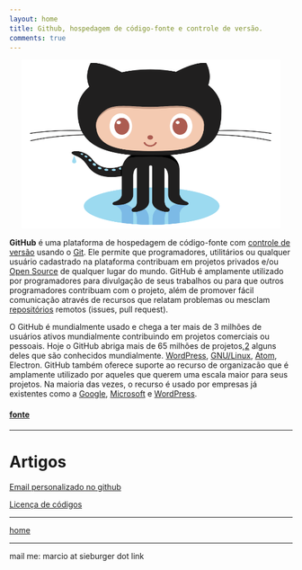 ```yaml
---
layout: home
title: Github, hospedagem de código-fonte e controle de versão.
comments: true
---
```



<p align="center">
  <img width="460" height="300" src="/assets/Octocat.png">
</p>

__GitHub__ é uma plataforma de hospedagem de código-fonte com [controle de versão](https://pt.wikipedia.org/wiki/Sistema_de_controle_de_vers%C3%B5es) usando o [Git](https://pt.wikipedia.org/wiki/Git). Ele permite que programadores, utilitários ou qualquer usuário cadastrado na plataforma contribuam em projetos privados e/ou [Open Source](https://pt.wikipedia.org/wiki/Open-source) de qualquer lugar do mundo. GitHub é amplamente utilizado por programadores para divulgação de seus trabalhos ou para que outros programadores contribuam com o projeto, além de promover fácil comunicação através de recursos que relatam problemas ou mesclam [repositórios](https://pt.wikipedia.org/wiki/Reposit%C3%B3rio) remotos (issues, pull request).

O GitHub é mundialmente usado e chega a ter mais de 3 milhões de usuários ativos mundialmente contribuindo em projetos comerciais ou pessoais. Hoje o GitHub abriga mais de 65 milhões de projetos,[2](https://pt.wikipedia.org/wiki/GitHub#cite_note-about-github-2) alguns deles que são conhecidos mundialmente. [WordPress](https://pt.wikipedia.org/wiki/WordPress.com), [GNU/Linux](https://pt.wikipedia.org/wiki/GNU/Linux), [Atom](https://pt.wikipedia.org/wiki/Atom), Electron. GitHub também oferece suporte ao recurso de organizacão que é amplamente utilizado por aqueles que querem uma escala maior para seus projetos. Na maioria das vezes, o recurso é usado por empresas já existentes como a [Google](https://pt.wikipedia.org/wiki/Google), [Microsoft](https://pt.wikipedia.org/wiki/Microsoft) e [WordPress](https://pt.wikipedia.org/wiki/WordPress.com).

#### [fonte](https://pt.wikipedia.org/wiki/GitHub)

***
# Artigos

[Email personalizado no github](../github/custom-email.html)
<br>

[Licença de códigos](../github/licencing.html)
<br>

***
[home](../)

***
mail me: marcio at sieburger dot link
